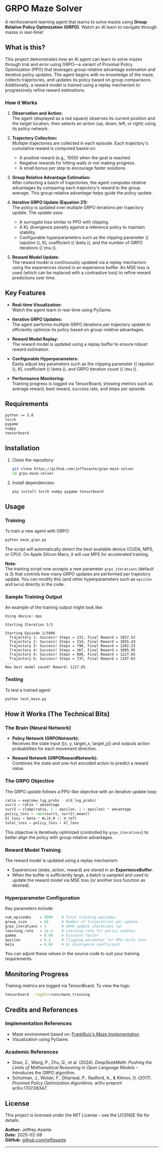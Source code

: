 # GRPO Maze Solver

A reinforcement learning agent that learns to solve mazes using **Group Relative Policy Optimization (GRPO)**. Watch an AI learn to navigate through mazes in real-time!

## What is this?

This project demonstrates how an AI agent can learn to solve mazes through trial and error using GRPO—a variant of Proximal Policy Optimization (PPO) that leverages group-relative advantage estimation and iterative policy updates. The agent begins with no knowledge of the maze, collects trajectories, and updates its policy based on group comparisons. Additionally, a reward model is trained using a replay mechanism to progressively refine reward estimations.

### How it Works

1. **Observation and Action:**  
   The agent (displayed as a red square) observes its current position and the target location, then selects an action (up, down, left, or right) using its policy network.

2. **Trajectory Collection:**  
   Multiple trajectories are collected in each episode. Each trajectory's cumulative reward is computed based on:
   - A positive reward (e.g., 1000) when the goal is reached.
   - Negative rewards for hitting walls or not making progress.
   - A small bonus per step to encourage faster solutions.

3. **Group Relative Advantage Estimation:**  
   After collecting a batch of trajectories, the agent computes relative advantages by comparing each trajectory's reward to the group average. This group-relative advantage helps guide the policy update.

4. **Iterative GRPO Update (Equation 21):**  
   The policy is updated over multiple GRPO iterations per trajectory update. The update uses:
   - A surrogate loss similar to PPO with clipping.
   - A KL divergence penalty against a reference policy to maintain stability.
   - Configurable hyperparameters such as the clipping parameter (\( \epsilon \)), KL coefficient (\( \beta \)), and the number of GRPO iterations (\( \mu \)).

5. **Reward Model Update:**  
   The reward model is continuously updated via a replay mechanism using the experiences stored in an experience buffer. An MSE loss is used (which can be replaced with a contrastive loss) to refine reward predictions over time.

## Key Features

- **Real-time Visualization:**  
  Watch the agent learn in real-time using PyGame.

- **Iterative GRPO Updates:**  
  The agent performs multiple GRPO iterations per trajectory update to efficiently optimize its policy based on group-relative advantages.

- **Reward Model Replay:**  
  The reward model is updated using a replay buffer to ensure robust reward estimation.

- **Configurable Hyperparameters:**  
  Easily adjust key parameters such as the clipping parameter (\( \epsilon \)), KL coefficient (\( \beta \)), and GRPO iteration count (\( \mu \)).

- **Performance Monitoring:**  
  Training progress is logged via TensorBoard, showing metrics such as average reward, best reward, success rate, and steps per episode.

## Requirements

```bash
python >= 3.8
torch
pygame
numpy
tensorboard
```

## Installation

1. Clone the repository:
   ```bash
   git clone https://github.com/jeffasante/grpo-maze-solver
   cd grpo-maze-solver
   ```

2. Install dependencies:
   ```bash
   pip install torch numpy pygame tensorboard
   ```

## Usage

### Training

To train a new agent with GRPO:
```bash
python maze_grpo.py
```

The script will automatically detect the best available device (CUDA, MPS, or CPU). On Apple Silicon Macs, it will use MPS for accelerated training.

**Note:**  
The training script now accepts a new parameter `grpo_iterations` (default is 3) that controls how many GRPO updates are performed per trajectory update. You can modify this (and other hyperparameters such as `epsilon` and `beta`) directly in the code.

### Sample Training Output

An example of the training output might look like:

```
Using device: mps

Starting Iteration 1/3

Starting Episode 1/5000
  Trajectory 1: Success! Steps = 231, Final Reward = 1057.52
  Trajectory 2: Success! Steps = 214, Final Reward = 1055.43
  Trajectory 3: Success! Steps = 790, Final Reward = 1202.52
  Trajectory 4: Success! Steps = 367, Final Reward = 1095.95
  Trajectory 5: Success! Steps = 880, Final Reward = 1227.65
  Trajectory 6: Success! Steps = 737, Final Reward = 1187.62
...
New best model saved! Reward: 1227.65
```

### Testing

To test a trained agent:
```bash
python test_maze.py
```

## How it Works (The Technical Bits)

### The Brain (Neural Network)

- **Policy Network (GRPONetwork):**  
  Receives the state input \([x, y, target_x, target_y]\) and outputs action probabilities for each movement direction.

- **Reward Network (GRPORewardNetwork):**  
  Combines the state and one-hot encoded action to predict a reward value.

### The GRPO Objective

The GRPO update follows a PPO-like objective with an iterative update loop:
```python
ratio = exp(new_log_probs - old_log_probs)
surr1 = ratio * advantage
surr2 = clamp(ratio, 1 - epsilon, 1 + epsilon) * advantage
policy_loss = -min(surr1, surr2).mean()
kl_loss = beta * KL(π_θ || π_ref)
total_loss = policy_loss + kl_loss
```
This objective is iteratively optimized (controlled by `grpo_iterations`) to better align the policy with group-relative advantages.

### Reward Model Training

The reward model is updated using a replay mechanism:
- Experiences (state, action, reward) are stored in an **ExperienceBuffer**.
- When the buffer is sufficiently large, a batch is sampled and used to update the reward model via MSE loss (or another loss function as desired).

### Hyperparameter Configuration

Key parameters include:
```python
num_episodes    = 5000    # Total training episodes
group_size      = 64      # Number of trajectories per update
grpo_iterations = 3       # GRPO update iterations (μ)
learning_rate   = 1e-4    # Learning rate for policy updates
gamma           = 0.99    # Discount factor
epsilon         = 0.2     # Clipping parameter for PPO-style loss
beta            = 0.04    # KL divergence coefficient
```
You can adjust these values in the source code to suit your training requirements.

## Monitoring Progress

Training metrics are logged via TensorBoard. To view the logs:
```bash
tensorboard --logdir=runs/maze_training
```

## Credits and References

### Implementation References
- Maze environment based on: [FrankRuis's Maze Implementation](https://gist.github.com/FrankRuis/4bad6a988861f38cf53b86c185fc50c3)
- Visualization using PyGame.

### Academic References
- Shao, Z., Wang, P., Zhu, Q., et al. (2024). *DeepSeekMath: Pushing the Limits of Mathematical Reasoning in Open Language Models* – Introduces the GRPO algorithm.
- Schulman, J., Wolski, F., Dhariwal, P., Radford, A., & Klimov, O. (2017). *Proximal Policy Optimization Algorithms*. arXiv preprint arXiv:1707.06347.

## License

This project is licensed under the MIT License – see the LICENSE file for details.

**Author:** Jeffrey Asante  
**Date:** 2025-02-08  
**GitHub:** [github.com/jeffasante](https://github.com/jeffasante)

---
